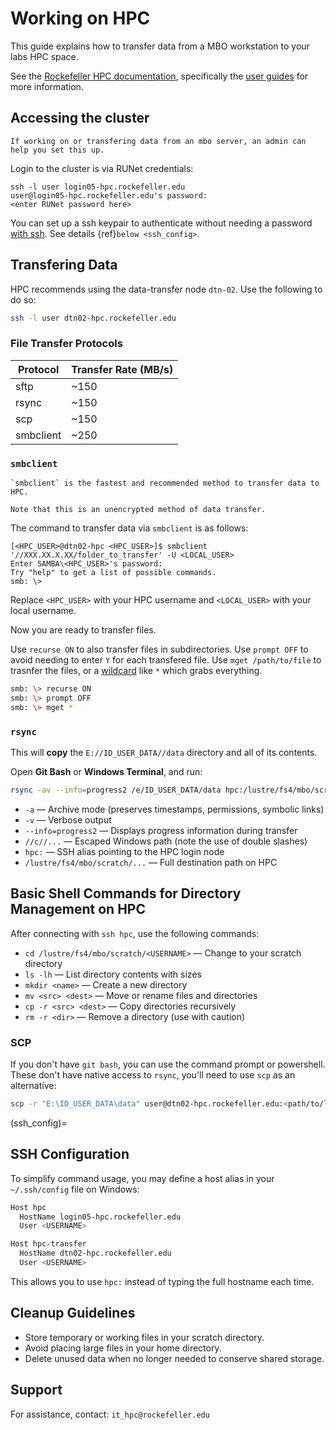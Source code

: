 # Working on HPC

This guide explains how to transfer data from a MBO workstation to your labs HPC space.

See the [Rockefeller HPC documentation](https://hpc.rockefeller.edu/), specifically the [user guides](https://hpc.rockefeller.edu/guides/) for more information.

## Accessing the cluster

```{note} 
If working on or transfering data from an mbo server, an admin can help you set this up.
```

Login to the cluster is via RUNet credentials:

```none
ssh -l user login05-hpc.rockefeller.edu
user@login05-hpc.rockefeller.edu's password:
<enter RUNet password here>
```

You can set up a ssh keypair to authenticate without needing a password [with ssh](https://hpc.rockefeller.edu/guides/ssh_beginners/). See details {ref}`below <ssh_config>`.

## Transfering Data 

HPC recommends using the data-transfer node `dtn-02`. Use the following to do so:

``` bash
ssh -l user dtn02-hpc.rockefeller.edu
```

### File Transfer Protocols

| Protocol  | Transfer Rate (MB/s)  |
|-----------|------------------|
| sftp      | ~150                 |
| rsync     | ~150                   |
| scp       |  ~150                   |
| smbclient |  ~250                 |

### `smbclient`

```{tip}
`smbclient` is the fastest and recommended method to transfer data to HPC.

Note that this is an unencrypted method of data transfer.
```

The command to transfer data via `smbclient` is as follows:

```
[<HPC_USER>@dtn02-hpc <HPC_USER>]$ smbclient '//XXX.XX.X.XX/folder_to_transfer' -U <LOCAL_USER>
Enter SAMBA\<HPC_USER>'s password:
Try "help" to get a list of possible commands.
smb: \>
```

Replace `<HPC_USER>` with your HPC username and `<LOCAL_USER>` with your local username.

Now you are ready to transfer files.

Use `recurse ON` to also transfer files in subdirectories.
Use `prompt OFF` to avoid needing to enter `Y` for each transfered file.
Use `mget /path/to/file` to trasnfer the files, or a [wildcard](https://www.malikbrowne.com/blog/a-beginners-guide-glob-patterns/) like `*` which grabs everything.

```bash
smb: \> recurse ON
smb: \> prompt OFF
smb: \> mget *
```

### `rsync` 

This will **copy** the `E://ID_USER_DATA//data` directory and all of its contents.

Open **Git Bash** or **Windows Terminal**, and run:

``` bash
rsync -av --info=progress2 /e/ID_USER_DATA/data hpc:/lustre/fs4/mbo/scratch/user
```

- `-a` — Archive mode (preserves timestamps, permissions, symbolic links)
- `-v` — Verbose output
- `--info=progress2` — Displays progress information during transfer
- `//c//...` — Escaped Windows path (note the use of double slashes)
- `hpc:` — SSH alias pointing to the HPC login node
- `/lustre/fs4/mbo/scratch/...` — Full destination path on HPC

## Basic Shell Commands for Directory Management on HPC

After connecting with `ssh hpc`, use the following commands:

- `cd /lustre/fs4/mbo/scratch/<USERNAME>` — Change to your scratch directory
- `ls -lh` — List directory contents with sizes
- `mkdir <name>` — Create a new directory
- `mv <src> <dest>` — Move or rename files and directories
- `cp -r <src> <dest>` — Copy directories recursively
- `rm -r <dir>` — Remove a directory (use with caution)

### SCP

If you don't have `git bash`, you can use the command prompt or powershell.
These don't have native access to `rsync`, you'll need to use `scp` as an alternative:

``` bash
scp -r "E:\ID_USER_DATA\data" user@dtn02-hpc.rockefeller.edu:<path/to/lab/hpc/space>
```

(ssh_config)=
## SSH Configuration

To simplify command usage, you may define a host alias in your `~/.ssh/config` file on Windows:

``` bash
Host hpc
  HostName login05-hpc.rockefeller.edu
  User <USERNAME>

Host hpc-transfer
  HostName dtn02-hpc.rockefeller.edu
  User <USERNAME>
```

This allows you to use `hpc:` instead of typing the full hostname each time.

## Cleanup Guidelines

- Store temporary or working files in your scratch directory.
- Avoid placing large files in your home directory.
- Delete unused data when no longer needed to conserve shared storage.

## Support

For assistance, contact: `it_hpc@rockefeller.edu`
